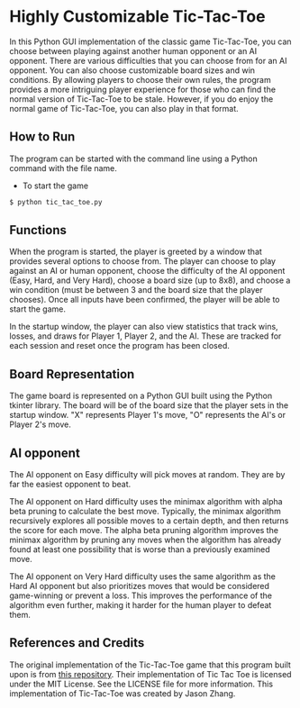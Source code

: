 # Highly Customizable Tic-Tac-Toe

In this Python GUI implementation of the classic game Tic-Tac-Toe, you can choose between playing against another human opponent or an AI opponent. There are various difficulties that you can choose from for an AI opponent. You can also choose customizable board sizes and win conditions. By allowing players to choose their own rules, the program provides a more intriguing player experience for those who can find the normal version of Tic-Tac-Toe to be stale. However, if you do enjoy the normal game of Tic-Tac-Toe, you can also play in that format.

## How to Run

The program can be started with the command line using a Python command with the file name.

* To start the game

```python
$ python tic_tac_toe.py
```

## Functions

When the program is started, the player is greeted by a window that provides several options to choose from. The player can choose to play against an AI or human opponent, choose the difficulty of the AI opponent (Easy, Hard, and Very Hard), choose a board size (up to 8x8), and choose a win condition (must be between 3 and the board size that the player chooses). Once all inputs have been confirmed, the player will be able to start the game. 

In the startup window, the player can also view statistics that track wins, losses, and draws for Player 1, Player 2, and the AI. These are tracked for each session and reset once the program has been closed.

## Board Representation

The game board is represented on a Python GUI built using the Python tkinter library. The board will be of the board size that the player sets in the startup window. "X" represents Player 1's move, "O" represents the AI's or Player 2's move.

## AI opponent

The AI opponent on Easy difficulty will pick moves at random. They are by far the easiest opponent to beat.

The AI opponent on Hard difficulty uses the minimax algorithm with alpha beta pruning to calculate the best move. Typically, the minimax algorithm recursively explores all possible moves to a certain depth, and then returns the score for each move. The alpha beta pruning algorithm improves the minimax algorithm by pruning any moves when the algorithm has already found at least one possibility that is worse than a previously examined move.

The AI opponent on Very Hard difficulty uses the same algorithm as the Hard AI opponent but also prioritizes moves that would be considered game-winning or prevent a loss. This improves the performance of the algorithm even further, making it harder for the human player to defeat them.

## References and Credits

The original implementation of the Tic-Tac-Toe game that this program built upon is from [this repository](https://github.com/mariahrucker/Tic-Tac-Toe). Their implementation of Tic Tac Toe is licensed under the MIT License. See the LICENSE file for more information. This implementation of Tic-Tac-Toe was created by Jason Zhang.